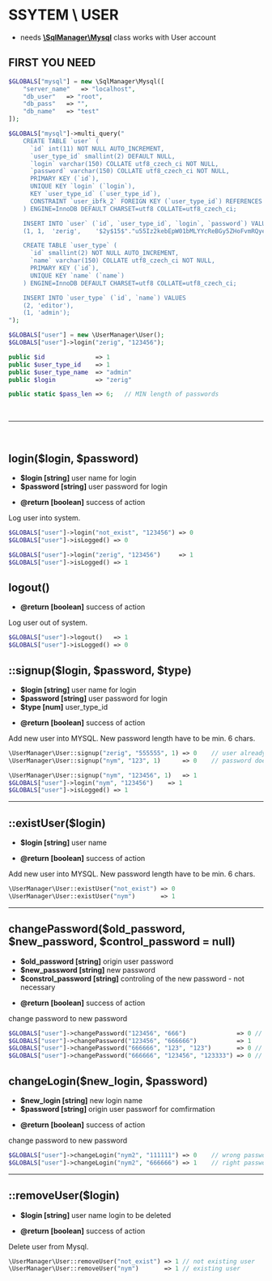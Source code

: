 # SSYTEM \ USER
- needs [**\SqlManager\Mysql**](https://github.com/Zerig/sql-manager) class
works with User account


## FIRST YOU NEED
```php
$GLOBALS["mysql"] = new \SqlManager\Mysql([
	"server_name"	=> "localhost",
	"db_user"	=> "root",
	"db_pass"	=> "",
	"db_name"	=> "test"
]);

$GLOBALS["mysql"]->multi_query("
	CREATE TABLE `user` (
	  `id` int(11) NOT NULL AUTO_INCREMENT,
	  `user_type_id` smallint(2) DEFAULT NULL,
	  `login` varchar(150) COLLATE utf8_czech_ci NOT NULL,
	  `password` varchar(150) COLLATE utf8_czech_ci NOT NULL,
	  PRIMARY KEY (`id`),
	  UNIQUE KEY `login` (`login`),
	  KEY `user_type_id` (`user_type_id`),
	  CONSTRAINT `user_ibfk_2` FOREIGN KEY (`user_type_id`) REFERENCES `user_type` (`id`) ON DELETE SET NULL ON UPDATE CASCADE
	) ENGINE=InnoDB DEFAULT CHARSET=utf8 COLLATE=utf8_czech_ci;

	INSERT INTO `user` (`id`, `user_type_id`, `login`, `password`) VALUES
	(1,	1,	'zerig',	'$2y$15$"."u55Iz2kebEpW01bMLYYcReBGy5ZHoFvmRQyeaerGp0f8GnMLrbJEq');

	CREATE TABLE `user_type` (
	  `id` smallint(2) NOT NULL AUTO_INCREMENT,
	  `name` varchar(150) COLLATE utf8_czech_ci NOT NULL,
	  PRIMARY KEY (`id`),
	  UNIQUE KEY `name` (`name`)
	) ENGINE=InnoDB DEFAULT CHARSET=utf8 COLLATE=utf8_czech_ci;

	INSERT INTO `user_type` (`id`, `name`) VALUES
	(2,	'editor'),
	(1,	'admin');
");
```

```php
$GLOBALS["user"] = new \UserManager\User();
$GLOBALS["user"]->login("zerig", "123456");

public $id              => 1
public $user_type_id    => 1
public $user_type_name  => "admin"
public $login           => "zerig"

public static $pass_len => 6;	// MIN length of passwords

```
<br>
<hr>
<br>

## login($login, $password)
- **$login [string]** user name for login
- **$password [string]** user password for login
* **@return [boolean]** success of action

Log user into system.
```php
$GLOBALS["user"]->login("not_exist", "123456") => 0
$GLOBALS["user"]->isLogged() => 0

$GLOBALS["user"]->login("zerig", "123456")     => 1
$GLOBALS["user"]->isLogged() => 1
```

## logout()
* **@return [boolean]** success of action

Log user out of system.
```php
$GLOBALS["user"]->logout()   => 1
$GLOBALS["user"]->isLogged() => 0
```


## ::signup($login, $password, $type)
- **$login [string]** user name for login
- **$password [string]** user password for login
- **$type [num]** user_type_id
* **@return [boolean]** success of action

Add new user into MYSQL. New password length have to be min. 6 chars.
```php
\UserManager\User::signup("zerig", "555555", 1) => 0	// user already exist
\UserManager\User::signup("nym", "123", 1)      => 0	// password doesn't have 6 chars

\UserManager\User::signup("nym", "123456", 1)   => 1
$GLOBALS["user"]->login("nym", "123456")    => 1
$GLOBALS["user"]->isLogged() => 1
```

<hr>

## ::existUser($login)
- **$login [string]** user name
* **@return [boolean]** success of action

Add new user into MYSQL. New password length have to be min. 6 chars.
```php
\UserManager\User::existUser("not_exist") => 0
\UserManager\User::existUser("nym")       => 1
```

<hr>

## changePassword($old_password, $new_password, $control_password = null)
- **$old_password [string]** origin user password
- **$new_password [string]** new password
- **$constrol_password [string]** controling of the new password - not necessary
* **@return [boolean]** success of action

change password to new password
```php
$GLOBALS["user"]->changePassword("123456", "666")              => 0	// new password is too short
$GLOBALS["user"]->changePassword("123456", "666666")           => 1
$GLOBALS["user"]->changePassword("666666", "123", "123")       => 0	// new password and confirmation is too short
$GLOBALS["user"]->changePassword("666666", "123456", "123333") => 0	// new password and comfirmation is not the same
```

## changeLogin($new_login, $password)
- **$new_login [string]** new login name
- **$password [string]** origin user passworf for comfirmation
* **@return [boolean]** success of action

change password to new password
```php
$GLOBALS["user"]->changeLogin("nym2", "111111") => 0	// wrong password
$GLOBALS["user"]->changeLogin("nym2", "666666") => 1	// right password
```


<hr>

## ::removeUser($login)
- **$login [string]** user name login to be deleted
* **@return [boolean]** success of action

Delete user from Mysql.
```php
\UserManager\User::removeUser("not_exist") => 1	// not existing user
\UserManager\User::removeUser("nym")       => 1	// existing user
```
